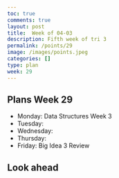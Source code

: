 ```yaml
---
toc: true
comments: true
layout: post
title:  Week of 04-03
description: Fifth week of tri 3
permalink: /points/29
image: /images/points.jpeg
categories: []
type: plan
week: 29
---
```


## Plans Week 29
> 
- Monday: Data Structures Week 3
- Tuesday: 
- Wednesday: 
- Thursday: 
- Friday: Big Idea 3 Review

## Look ahead
> 